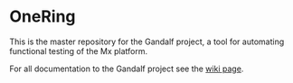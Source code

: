 # OneRing

This is the master repository for the Gandalf project, a tool for automating functional testing of the Mx platform.

For all documentation to the Gandalf project see the [wiki page](https://bitbucket.org/openwave/onering/wiki/Home).